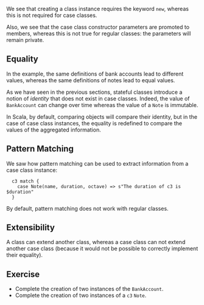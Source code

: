 
We see that creating a class instance requires the keyword `new`, whereas
this is not required for case classes.

Also, we see that the case class constructor parameters are promoted to
members, whereas this is not true for regular classes: the parameters
will remain private.

## Equality


In the example, the same definitions of bank accounts lead to different
values, whereas the same definitions of notes lead to equal values.

As we have seen in the previous sections, stateful classes introduce a notion of *identity*
that does not exist in case classes. Indeed, the value of `BankAccount` can change over
time whereas the value of a `Note` is immutable.

In Scala, by default, comparing objects will compare their identity, but in the
case of case class instances, the equality is redefined to compare the values of
the aggregated information.

## Pattern Matching

We saw how pattern matching can be used to extract information from a case class instance:

      c3 match {
        case Note(name, duration, octave) => s"The duration of c3 is $duration"
      }

By default, pattern matching does not work with regular classes.

## Extensibility

A class can extend another class, whereas a case class can not extend
another case class (because it would not be possible to correctly
implement their equality).

## Exercise

- Complete the creation of two instances of the `BankAccount`.
- Complete the creation of two instances of a `c3` `Note`.

